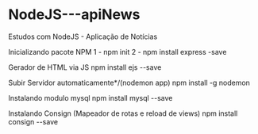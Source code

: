 # NodeJS---apiNews
Estudos com NodeJS - Aplicação de Notícias

Inicializando pacote NPM
1 - npm init
2 - npm install express -save

Gerador de HTML via JS
npm install ejs --save

Subir Servidor automaticamente*/(nodemon app)
npm install -g nodemon

Instalando modulo mysql
npm install mysql --save

Instalando Consign (Mapeador de rotas e reload de views)
npm install consign --save

